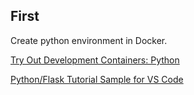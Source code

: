## First

Create python environment in Docker.

[Try Out Development Containers: Python](https://github.com/microsoft/vscode-remote-try-python)

[Python/Flask Tutorial Sample for VS Code](https://github.com/microsoft/python-sample-vscode-flask-tutorial/tree/tutorial)
